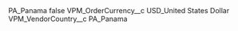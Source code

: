 <?xml version="1.0" encoding="UTF-8"?>
<CustomMetadata xmlns="http://soap.sforce.com/2006/04/metadata" xmlns:xsi="http://www.w3.org/2001/XMLSchema-instance" xmlns:xsd="http://www.w3.org/2001/XMLSchema">
    <label>PA_Panama</label>
    <protected>false</protected>
    <values>
        <field>VPM_OrderCurrency__c</field>
        <value xsi:type="xsd:string">USD_United States Dollar</value>
    </values>
    <values>
        <field>VPM_VendorCountry__c</field>
        <value xsi:type="xsd:string">PA_Panama</value>
    </values>
</CustomMetadata>
